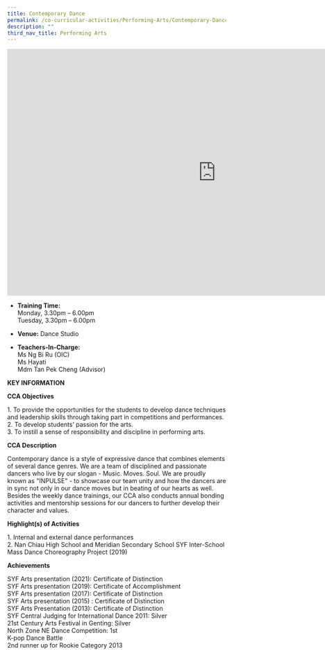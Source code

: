 ```yaml
---
title: Contemporary Dance
permalink: /co-curricular-activities/Performing-Arts/Contemporary-Dance/
description: ""
third_nav_title: Performing Arts
---
```

<iframe allowfullscreen="true" height="569" width="960" frameborder="0" src="https://docs.google.com/presentation/d/e/2PACX-1vTuJP4Eg0wG49h4jn2wAOWYg0sZqv43JKjR__Jh9aupkFPPktMfrGWfkbTkuMgSoImKWAlWHc2RDz68/embed?start=false&amp;loop=false&amp;delayms=3000"></iframe>

*   **Training Time:** <br>Monday,  3.30pm – 6.00pm  <br>Tuesday, 3.30pm – 6.00pm

*   **Venue:** Dance Studio

*   **Teachers-In-Charge:** 
<br>Ms Ng Bi Ru (OIC)
<br>Ms Hayati
<br>Mdm Tan Pek Cheng (Advisor)
		
**KEY INFORMATION**

**CCA Objectives**

1\. To provide the opportunities for the students to develop dance techniques and leadership skills through taking part in competitions and performances.<br>
2. To develop students’ passion for the arts.<br>
3. To instill a sense of responsibility and discipline in performing arts.

**CCA Description**

Contemporary dance is a style of expressive dance that combines elements of several dance genres.&nbsp;We are a team of disciplined and passionate dancers who live by our slogan - Music. Moves. Soul. We are proudly known as "INPULSE" - to showcase our team unity and how the dancers are in sync not only in our dance moves but in beating of our hearts as well. Besides the weekly dance trainings, our CCA also conducts annual bonding activities and mentorship sessions for our dancers to further develop their character and values.

**Highlight(s) of Activities**

1\. Internal and external dance performances<br>
2\. Nan Chiau High School and Meridian Secondary School SYF Inter-School Mass Dance Choreography Project (2019)

**Achievements**

SYF Arts presentation (2021): Certificate of Distinction<br>
SYF Arts presentation (2019): Certificate of Accomplishment<br>
SYF Arts presentation (2017): Certificate of Distinction<br>
SYF Arts presentation (2015) : Certificate of Distinction<br>
SYF Arts Presentation (2013): Certificate of Distinction<br>
SYF Central Judging for International Dance 2011: Silver<br>
21st Century Arts Festival in Genting: Silver<br>
North Zone NE Dance Competition: 1st<br>
K-pop Dance Battle<br>
2nd runner up for Rookie Category 2013